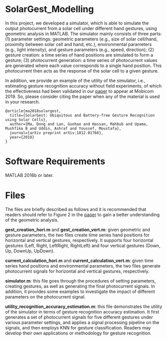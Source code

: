 # SolarGest_Modelling
In this project, we developed a simulator, which is able to simulate the output photocurrent from a solar cell under different hand gestures, using geometric analysis in MATLAB. The simulator mainly consists of three parts: (1) parameter settings: geometric parameters (e.g., size of solar cell/hand, proximity between solar cell and hand, etc.), environmental parameters (e.g., light intensity), and gesture parameters (e.g., speed, direction); (2) gesture creation: a time series of hand positions are simulated to form a gesture; (3) photocurrent generation: a time series of photocurrent values are generated where each value corresponds to a single hand position. This photocurrent then acts as the response of the solar cell to a given gesture. 

In addition, we provide an example of the utility of the simulator, i.e., estimating gesture recognition accuracy without field experiments, of which the effectiveness had been validated in our [paper](https://arxiv.org/abs/1812.01766) to appear at Mobicom 2019. So, please consider citing the paper when any of the material is used in your research. 
```
@article{ma2018solargest,
  title={SolarGest: Ubiquitous and Battery-free Gesture Recognition using Solar Cells},
  author={Ma, Dong and Lan, Guohao and Hassan, Mahbub and Upama, Mushfika B and Uddin, Ashraf and Youssef, Moustafa},
  journal={arXiv preprint arXiv:1812.01766},
  year={2018}
}
```


# Software Requirements
MATLAB 2016b or later.

# Files
The files are briefly described as follows and it is recommended that readers should refer to Figure 2 in the [paper](https://arxiv.org/abs/1812.01766) to gain a better understanding of the geometric analysis.

**gest_creation_hori.m** and **gest_creation_vert.m**: given geometric and gesture parameters, the two files create time series hand positions for horizontal and vertical gestures, respectively. It supports four horizontal gestures (Left, Right, LeftRight, RightLeft) and four vertical gestures (Down, Up, DownUp, UpDown).

**current_calculation_hori.m** and **current_calculation_vert.m**: given time series hand positions and environmental parameters, the two files generate photocurrent signals for horizontal and vertical gestures, respectively.

**simulator.m**: this file goes through the procedures of setting parameters, creating gestures, as well as generating the final photocurrent signals. In addition, it provides some examples to investigate the impact of different parameters on the photocurrent signal.

**utility_recognition_accuracy_estimation.m**: this file demonstrates the utility of the simulator in terms of gesture recognition accuracy estimation. It first generates a set of photocurrent signals for five different gestures under various parameter settings, and applies a signal processing pipeline on the signals, and then employs KNN for gesture classification. Readers may develop their own applications or methodology for gesture recognition.




